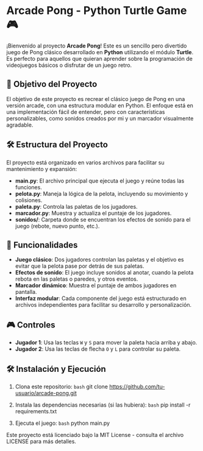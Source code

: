 # Arcade Pong - Python Turtle Game 🎮

¡Bienvenido al proyecto **Arcade Pong**! Este es un sencillo pero divertido juego de Pong clásico desarrollado en **Python** utilizando el módulo **Turtle**. Es perfecto para aquellos que quieran aprender sobre la programación de videojuegos básicos o disfrutar de un juego retro.

## 🎯 Objetivo del Proyecto

El objetivo de este proyecto es recrear el clásico juego de Pong en una versión arcade, con una estructura modular en Python. El enfoque está en una implementación fácil de entender, pero con características personalizables, como sonidos creados por mi y un marcador visualmente agradable.

## 🛠️ Estructura del Proyecto

El proyecto está organizado en varios archivos para facilitar su mantenimiento y expansión:

- **main.py**: El archivo principal que ejecuta el juego y reúne todas las funciones.
- **pelota.py**: Maneja la lógica de la pelota, incluyendo su movimiento y colisiones.
- **paleta.py**: Controla las paletas de los jugadores.
- **marcador.py**: Muestra y actualiza el puntaje de los jugadores.
- **sonidos/**: Carpeta donde se encuentran los efectos de sonido para el juego (rebote, nuevo punto, etc.).

## 🚀 Funcionalidades

- **Juego clásico**: Dos jugadores controlan las paletas y el objetivo es evitar que la pelota pase por detrás de sus paletas.
- **Efectos de sonido**: El juego incluye sonidos al anotar, cuando la pelota rebota en las paletas o paredes, y otros eventos.
- **Marcador dinámico**: Muestra el puntaje de ambos jugadores en pantalla.
- **Interfaz modular**: Cada componente del juego está estructurado en archivos independientes para facilitar su desarrollo y personalización.

## 🎮 Controles

- **Jugador 1**: Usa las teclas `W` y `S` para mover la paleta hacia arriba y abajo.
- **Jugador 2**: Usa las teclas de flecha `O` y `L` para controlar su paleta.

## 🛠️ Instalación y Ejecución

1. Clona este repositorio:
   ```bash```
   git clone https://github.com/tu-usuario/arcade-pong.git
   
2. Instala las dependencias necesarias (si las hubiera):
  ```bash```
  pip install -r requirements.txt

3. Ejecuta el juego:
  ```bash```
  python main.py

Este proyecto está licenciado bajo la MIT License - consulta el archivo LICENSE para más detalles.
